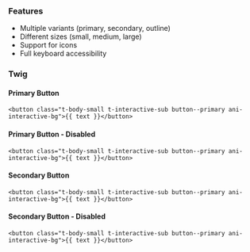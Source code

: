### Features

- Multiple variants (primary, secondary, outline)
- Different sizes (small, medium, large)
- Support for icons
- Full keyboard accessibility

### Twig

#### Primary Button

```twig
<button class="t-body-small t-interactive-sub button--primary ani-interactive-bg">{{ text }}</button>
```

#### Primary Button - Disabled

```twig
<button class="t-body-small t-interactive-sub button--primary ani-interactive-bg">{{ text }}</button>
```

#### Secondary Button

```twig
<button class="t-body-small t-interactive-sub button--primary ani-interactive-bg">{{ text }}</button>
```

#### Secondary Button - Disabled

```twig
<button class="t-body-small t-interactive-sub button--primary ani-interactive-bg">{{ text }}</button>
```
